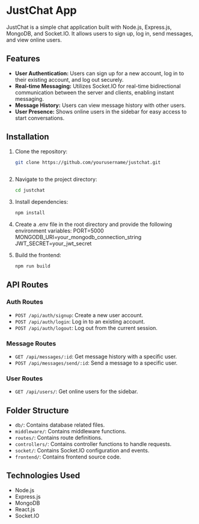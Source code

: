 # JustChat App

JustChat is a simple chat application built with Node.js, Express.js, MongoDB, and Socket.IO. It allows users to sign up, log in, send messages, and view online users.

## Features

- **User Authentication:** Users can sign up for a new account, log in to their existing account, and log out securely.
- **Real-time Messaging:** Utilizes Socket.IO for real-time bidirectional communication between the server and clients, enabling instant messaging.
- **Message History:** Users can view message history with other users.
- **User Presence:** Shows online users in the sidebar for easy access to start conversations.

## Installation

1. Clone the repository:
   ```bash
   git clone https://github.com/yourusername/justchat.git
  
2. Navigate to the project directory:
   ```bash
   cd justchat
   ```
3. Install dependencies:
   ```bash
   npm install
   ```
4. Create a .env file in the root directory and provide the following environment variables:
    PORT=5000
    MONGODB_URI=your_mongodb_connection_string
    JWT_SECRET=your_jwt_secret

5. Build the frontend:
   ```bash
   npm run build
   ```
   
## API Routes

### Auth Routes

- `POST /api/auth/signup`: Create a new user account.
- `POST /api/auth/login`: Log in to an existing account.
- `POST /api/auth/logout`: Log out from the current session.

### Message Routes

- `GET /api/messages/:id`: Get message history with a specific user.
- `POST /api/messages/send/:id`: Send a message to a specific user.

### User Routes

- `GET /api/users/`: Get online users for the sidebar.

## Folder Structure

- `db/`: Contains database related files.
- `middleware/`: Contains middleware functions.
- `routes/`: Contains route definitions.
- `controllers/`: Contains controller functions to handle requests.
- `socket/`: Contains Socket.IO configuration and events.
- `frontend/`: Contains frontend source code.

## Technologies Used

- Node.js
- Express.js
- MongoDB
- React.js
- Socket.IO
